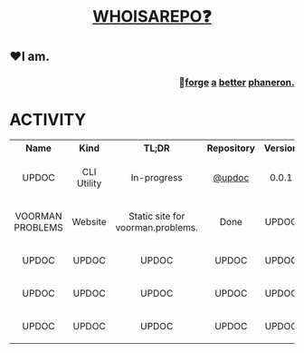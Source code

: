 <h1 align="center">
  <a href="https://whoisarepo.fyi" label="fyi">WHOISAREPO❓</a>
</h1>
<h2 align="left">❤️I am.</h2>
<h3 align="right">
  🙏<a href="https://desir.foundation">forge</a>
  <a href="https://desir.foundation">a</a>
  <a href="https://desir.foundation">better</a> <a href="">phaneron.</a>
</h3>

<h1 align="left">ACTIVITY</h1>
<table>
  <tr>
    <th>Name</th>
    <th>Kind</th>
    <th>TL;DR</th>
    <th>Repository</th>
    <th>Version</th>
  </tr>
  <tr id="updoc">
    <td>
      <p align="center">UPDOC</p>
    </td>
    <td>
      <p align="center">CLI Utility</p>
    </td>
    <td>
      <p align="center">In-progress</p>
    </td>
    <td>
      <p align="center"><a href="https://github.com/desirtechnologies/updoc">@updoc</a></p>
    </td>
    <td>
      <p align="center">0.0.1</p>
    </td>
  </tr>
<tr id="voorman-problems">
    <td>
        <p align="center">VOORMAN PROBLEMS</p>
    </td>
    <td>
        <p align="center">Website</p>
    </td>
    <td>
        <p align="center">Static site for voorman.problems.</p>
    </td>
    <td>
        <p align="center">Done</p>
    </td>
    <td>
        <p align="center">UPDOC</p>
    </td>
</tr>
<tr id="arepodesir">
    <td>
        <p align="center">UPDOC</p>
    </td>
    <td>
        <p align="center">UPDOC</p>
    </td>
    <td>
        <p align="center">UPDOC</p>
    </td>
    <td>
        <p align="center">UPDOC</p>
    </td>
    <td>
        <p align="center">UPDOC</p>
    </td>
</tr>
<tr id="arepodesir">
    <td>
        <p align="center">UPDOC</p>
    </td>
    <td>
        <p align="center">UPDOC</p>
    </td>
    <td>
        <p align="center">UPDOC</p>
    </td>
    <td>
        <p align="center">UPDOC</p>
    </td>
    <td>
        <p align="center">UPDOC</p>
    </td>
</tr>
<tr id="arepodesir">
    <td>
        <p align="center">UPDOC</p>
    </td>
    <td>
        <p align="center">UPDOC</p>
    </td>
    <td>
        <p align="center">UPDOC</p>
    </td>
    <td>
        <p align="center">UPDOC</p>
    </td>
    <td>
        <p align="center">UPDOC</p>
    </td>
</tr>
</table>
